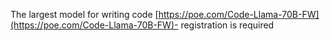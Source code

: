 <!--
date: 2024-03-01T21:13:58
-->

The largest model for writing code [https://poe.com/Code-Llama-70B-FW](https://poe.com/Code-Llama-70B-FW)- registration is required